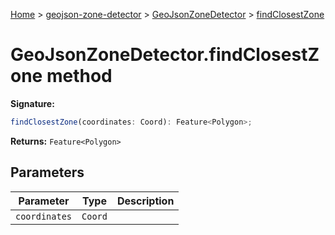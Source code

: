 [Home](./index) &gt; [geojson-zone-detector](./geojson-zone-detector.md) &gt; [GeoJsonZoneDetector](./geojson-zone-detector.geojsonzonedetector.md) &gt; [findClosestZone](./geojson-zone-detector.geojsonzonedetector.findclosestzone.md)

# GeoJsonZoneDetector.findClosestZone method

**Signature:**

```javascript
findClosestZone(coordinates: Coord): Feature<Polygon>;
```

**Returns:** `Feature<Polygon>`

## Parameters

| Parameter     | Type    | Description |
| ------------- | ------- | ----------- |
| `coordinates` | `Coord` |             |
